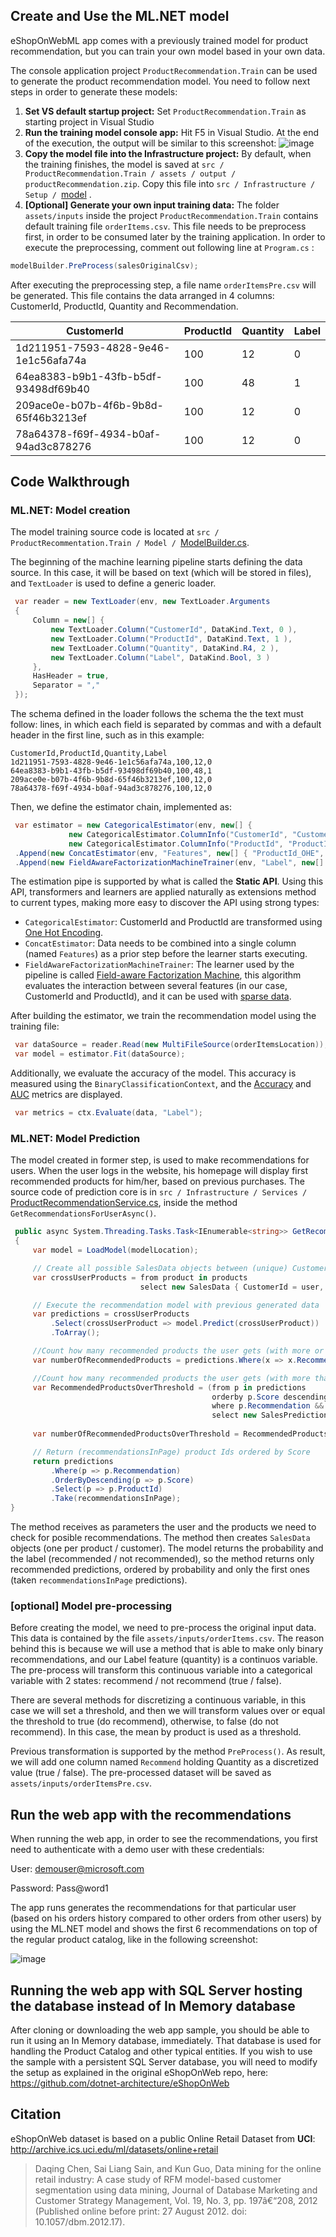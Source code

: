 ## Create and Use the ML.NET model

eShopOnWebML app comes with a previously trained model for product recommendation, but you can train your own model based in your own data. 

The console application project `ProductRecommendation.Train` can be used to generate the product recommendation model. You need to follow next steps in order to generate these models:

1) **Set VS default startup project:** Set `ProductRecommendation.Train` as starting project in Visual Studio
2) **Run the training model console app:** Hit F5 in Visual Studio. At the end of the execution, the output will be similar to this screenshot:
![image](/docs/images/train_console.png)
3) **Copy the model file into the Infrastructure project:** By default, when the training finishes, the model is saved at `src / ProductRecommendation.Train / assets / output / productRecommendation.zip`. Copy this file into  `src / Infrastructure / Setup / `[model](https://github.com/CESARDELATORRE/eShopOnWeb/tree/master/src/Infrastructure/Setup/model) .
4) **[Optional] Generate your own input training data:** The folder `assets/inputs` inside the project `ProductRecommendation.Train` contains default training file  `orderItems.csv`. This file needs to be preprocess first, in order to be consumed later by the training application. In order to execute the preprocessing, comment out following line at `Program.cs` :
```csharp
modelBuilder.PreProcess(salesOriginalCsv);
``` 
After executing the preprocessing step, a file name `orderItemsPre.csv` will be generated. This file contains the data arranged in 4 columns: CustomerId, ProductId, Quantity and Recommendation. 

|CustomerId|ProductId|Quantity|Label|
|----------|---------|--------|-----|
|1d211951-7593-4828-9e46-1e1c56afa74a|100|12|0|
|64ea8383-b9b1-43fb-b5df-93498df69b40|100|48|1|
|209ace0e-b07b-4f6b-9b8d-65f46b3213ef|100|12|0|
|78a64378-f69f-4934-b0af-94ad3c878276|100|12|0|

## Code Walkthrough

### ML.NET: Model creation
The model training source code is located at `src / ProductRecommentation.Train / Model / `[ModelBuilder.cs](https://github.com/CESARDELATORRE/eShopOnWeb/blob/master/src/ProductRecommendation.Train/Model/ModelBuilder.cs).

The beginning of the machine learning pipeline starts defining the data source. In this case, it will be based on text (which will be stored in files), and `TextLoader` is used to define a generic loader.
```csharp
 var reader = new TextLoader(env, new TextLoader.Arguments
 {
     Column = new[] {
         new TextLoader.Column("CustomerId", DataKind.Text, 0 ),
         new TextLoader.Column("ProductId", DataKind.Text, 1 ), 
         new TextLoader.Column("Quantity", DataKind.R4, 2 ),
         new TextLoader.Column("Label", DataKind.Bool, 3 )
     },
     HasHeader = true,
     Separator = ","
 });
```
The schema defined in the loader follows the schema the the text must follow: lines, in which each field is separated by commas and with a default header in the first line, such as in this example:
```csv
CustomerId,ProductId,Quantity,Label
1d211951-7593-4828-9e46-1e1c56afa74a,100,12,0
64ea8383-b9b1-43fb-b5df-93498df69b40,100,48,1
209ace0e-b07b-4f6b-9b8d-65f46b3213ef,100,12,0
78a64378-f69f-4934-b0af-94ad3c878276,100,12,0
```

Then, we define the estimator chain, implemented as:
```csharp
 var estimator = new CategoricalEstimator(env, new[] {
             new CategoricalEstimator.ColumnInfo("CustomerId", "CustomerId_OHE", CategoricalTransform.OutputKind.Ind),
             new CategoricalEstimator.ColumnInfo("ProductId", "ProductId_OHE", CategoricalTransform.OutputKind.Ind) })
 .Append(new ConcatEstimator(env, "Features", new[] { "ProductId_OHE", "CustomerId_OHE" }))
 .Append(new FieldAwareFactorizationMachineTrainer(env, "Label", new[] { "Features" }, advancedSettings: p =>p.Shuffle = false));
```

The estimation pipe is supported by what is called the **Static API**. Using this API, transformers and learners are applied  naturally as extensions method to current types, making more easy to discover the API using strong types:
* `CategoricalEstimator`: CustomerId and ProductId are transformed using [One Hot Encoding](https://en.wikipedia.org/wiki/One-hot).
* `ConcatEstimator`: Data needs to be combined into a single column (named `Features`) as a prior step before the learner starts executing.
* `FieldAwareFactorizationMachineTrainer`: The learner used by the pipeline is called [Field-aware Factorization Machine](https://github.com/wschin/fast-ffm/blob/master/fast-ffm.pdf), this algorithm evaluates the interaction between several features (in our case, CustomerId and ProductId), and it can be used with [sparse data](https://en.wikipedia.org/wiki/Sparse_matrix).

After building the estimator, we train the recommendation model using the training file:
```csharp
 var dataSource = reader.Read(new MultiFileSource(orderItemsLocation));
 var model = estimator.Fit(dataSource);
```

Additionally, we evaluate the accuracy of the model. This accuracy is measured using the `BinaryClassificationContext`, and the [Accuracy](https://en.wikipedia.org/wiki/Confusion_matrix) and [AUC](https://loneharoon.wordpress.com/2016/08/17/area-under-the-curve-auc-a-performance-metric/) metrics are displayed.
```csharp
 var metrics = ctx.Evaluate(data, "Label");
```

### ML.NET: Model Prediction
The model created in former step, is used to make recommendations for users. When the user logs in the website, his homepage will display first recommended products for him/her, based on previous purchases.
The source code of prediction core is in `src / Infrastructure / Services / `[ProductRecommendationService.cs](https://github.com/CESARDELATORRE/eShopOnWeb/blob/master/src/Infrastructure/Services/ProductRecommendationService.cs), inside the method `GetRecommendationsForUserAsync()`.

```csharp
 public async System.Threading.Tasks.Task<IEnumerable<string>> GetRecommendationsForUserAsync(string user, string[] products, int recommendationsInPage)
 {
     var model = LoadModel(modelLocation);

     // Create all possible SalesData objects between (unique) CustomerId x ProductId (many)
     var crossUserProducts = from product in products
                             select new SalesData { CustomerId = user, ProductId = product };

     // Execute the recommendation model with previous generated data
     var predictions = crossUserProducts
         .Select(crossUserProduct => model.Predict(crossUserProduct))
         .ToArray();

     //Count how many recommended products the user gets (with more or less score..)
     var numberOfRecommendedProducts = predictions.Where(x => x.Recommendation).Select(x => x.Recommendation).Count();

     //Count how many recommended products the user gets (with more than 0.7 score..)
     var RecommendedProductsOverThreshold = (from p in predictions
                                             orderby p.Score descending
                                             where p.Recommendation && p.Score > 0.7
                                             select new SalesPrediction { ProductId = p.ProductId, Score = p.Score, Recommendation = p.Recommendation });
 
     var numberOfRecommendedProductsOverThreshold = RecommendedProductsOverThreshold.Count();

     // Return (recommendationsInPage) product Ids ordered by Score
     return predictions
         .Where(p => p.Recommendation)
         .OrderByDescending(p => p.Score)
         .Select(p => p.ProductId)
         .Take(recommendationsInPage);
}
```

The method receives as parameters the user and the products we need to check for posible recommendations. The method then creates `SalesData` objects (one per product / customer). The model returns the probability and the label (recommended / not recommended), so the method returns only recommended predictions, ordered by probability and only the first ones (taken `recommendationsInPage` predictions).

### [optional] Model pre-processing 
Before creating the model, we need to pre-process the original input data. This data is contained by the file `assets/inputs/orderItems.csv`.  The reason behind this is because we will use a method that is able to make only binary recommendations, and our Label feature (quantity) is a continuos variable. The pre-process will transform this continuous variable into a categorical variable with 2 states: recommend / not recommend (true / false).

There are several methods for discretizing a continuous variable, in this case we will set a threshold, and then we will transform values over or equal the threshold to true (do recommend), otherwise, to false (do not recommend). In this case, the mean by product is used as a threshold. 

Previous transformation is supported by the method `PreProcess()`. As result, we will add one column named `Recommend` holding Quantity as a discretized value (true / false). The pre-processed dataset will be saved as `assets/inputs/orderItemsPre.csv`.


## Run the web app with the recommendations

When running the web app, in order to see the recommendations, you first need to authenticate with a demo user with these credentials:

User: demouser@microsoft.com

Password: Pass@word1

The app runs generates the recommendations for that particular user (based on his orders history compared to other orders from other users) by using the ML.NET model and shows the first 6 recommendations on top of the regular product catalog, like in the following screenshot:

![image](https://user-images.githubusercontent.com/1712635/45646295-bc6dff00-ba77-11e8-8dd8-e8417c309a8c.png)

## Running the web app with SQL Server hosting the database instead of In Memory database

After cloning or downloading the web app sample, you should be able to run it using an In Memory database, immediately. That database is used for handling the Product Catalog and other typical entities. If you wish to use the sample with a persistent SQL Server database, you will need to modify the setup as explained in the original eShopOnWeb repo, here: https://github.com/dotnet-architecture/eShopOnWeb 

## Citation
eShopOnWeb dataset is based on a public Online Retail Dataset from **UCI**: http://archive.ics.uci.edu/ml/datasets/online+retail
> Daqing Chen, Sai Liang Sain, and Kun Guo, Data mining for the online retail industry: A case study of RFM model-based customer segmentation using data mining, Journal of Database Marketing and Customer Strategy Management, Vol. 19, No. 3, pp. 197â€“208, 2012 (Published online before print: 27 August 2012. doi: 10.1057/dbm.2012.17).

